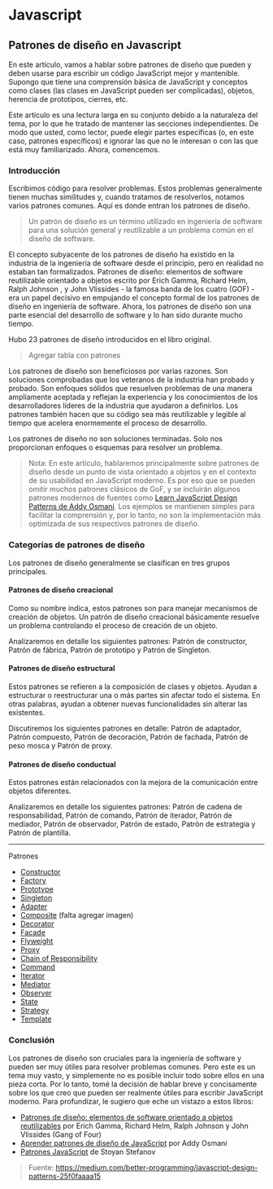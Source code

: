 # Javascript

## Patrones de diseño en Javascript

En este artículo, vamos a hablar sobre patrones de diseño que pueden y deben usarse para escribir un código JavaScript 
mejor y mantenible. Supongo que tiene una comprensión básica de JavaScript y conceptos como clases (las clases en 
JavaScript pueden ser complicadas), objetos, herencia de prototipos, cierres, etc.

Este artículo es una lectura larga en su conjunto debido a la naturaleza del tema, por lo que he tratado de mantener 
las secciones independientes. De modo que usted, como lector, puede elegir partes específicas (o, en este caso, 
patrones específicos) e ignorar las que no le interesan o con las que está muy familiarizado. Ahora, comencemos.

### Introducción

Escribimos código para resolver problemas. Estos problemas generalmente tienen muchas similitudes y, cuando tratamos de 
resolverlos, notamos varios patrones comunes. Aquí es donde entran los patrones de diseño.

> Un patrón de diseño es un término utilizado en ingeniería de software para una solución general y reutilizable a un problema común en el diseño de software.

El concepto subyacente de los patrones de diseño ha existido en la industria de la ingeniería de software desde el 
principio, pero en realidad no estaban tan formalizados. Patrones de diseño: elementos de software reutilizable 
orientado a objetos escrito por Erich Gamma, Richard Helm, Ralph Johnson , y John Vlissides - la famosa banda de los 
cuatro (GOF) -era un papel decisivo en empujando el concepto formal de los patrones de diseño en ingeniería de software. 
Ahora, los patrones de diseño son una parte esencial del desarrollo de software y lo han sido durante mucho tiempo.

Hubo 23 patrones de diseño introducidos en el libro original.

> Agregar tabla con patrones

Los patrones de diseño son beneficiosos por varias razones. Son soluciones comprobadas que los veteranos de la 
industria han probado y probado. Son enfoques sólidos que resuelven problemas de una manera ampliamente aceptada y 
reflejan la experiencia y los conocimientos de los desarrolladores líderes de la industria que ayudaron a definirlos. 
Los patrones también hacen que su código sea más reutilizable y legible al tiempo que acelera enormemente el proceso de 
desarrollo.

Los patrones de diseño no son soluciones terminadas. Solo nos proporcionan enfoques o esquemas para resolver un problema.

> Nota: En este artículo, hablaremos principalmente sobre patrones de diseño desde un punto de vista orientado a objetos y en el contexto de su usabilidad en JavaScript moderno. Es por eso que se pueden omitir muchos patrones clásicos de GoF, y se incluirán algunos patrones modernos de fuentes como [Learn JavaScript Design Patterns de Addy Osmani](https://addyosmani.com/resources/essentialjsdesignpatterns/book/). Los ejemplos se mantienen simples para facilitar la comprensión y, por lo tanto, no son la implementación más optimizada de sus respectivos patrones de diseño.


### Categorías de patrones de diseño

Los patrones de diseño generalmente se clasifican en tres grupos principales.

#### Patrones de diseño creacional
Como su nombre indica, estos patrones son para manejar mecanismos de creación de objetos. Un patrón de diseño 
creacional básicamente resuelve un problema controlando el proceso de creación de un objeto.

Analizaremos en detalle los siguientes patrones: Patrón de constructor, Patrón de fábrica, Patrón de prototipo y Patrón de Singleton.

#### Patrones de diseño estructural
Estos patrones se refieren a la composición de clases y objetos. Ayudan a estructurar o reestructurar una o más partes 
sin afectar todo el sistema. En otras palabras, ayudan a obtener nuevas funcionalidades sin alterar las existentes.

Discutiremos los siguientes patrones en detalle: Patrón de adaptador, Patrón compuesto, Patrón de decoración, Patrón de 
fachada, Patrón de peso mosca y Patrón de proxy.

#### Patrones de diseño conductual
Estos patrones están relacionados con la mejora de la comunicación entre objetos diferentes.

Analizaremos en detalle los siguientes patrones: Patrón de cadena de responsabilidad, Patrón de comando, Patrón de 
iterador, Patrón de mediador, Patrón de observador, Patrón de estado, Patrón de estrategia y Patrón de plantilla.

------

Patrones

 * [Constructor](/patrones/constructor.md)
 * [Factory](/patrones/factory.md)
 * [Prototype](/patrones/prototype.md)
 * [Singleton](/patrones/singleton.md)
 * [Adapter](/patrones/adapter.md)
 * [Composite](/patrones/composite.md) (falta agregar imagen)
 * [Decorator](/patrones/decorator.md)
 * [Facade](/patrones/facade.md)
 * [Flyweight](/patrones/flyweight.md)
 * [Proxy](/patrones/proxy.md)
 * [Chain of Responsibility](/patrones/chain_of_responsibility.md)
 * [Command](/patrones/command.md)
 * [Iterator](/patrones/iterator.md)
 * [Mediator](/patrones/mediator.md)
 * [Observer](/patrones/observer.md)
 * [State](/patrones/state.md)
 * [Strategy](/patrones/strategy.md)
 * [Template](/patrones/template.md)


### Conclusión

Los patrones de diseño son cruciales para la ingeniería de software y pueden ser muy útiles para resolver problemas comunes. Pero este es un tema muy vasto, y simplemente no es posible incluir todo sobre ellos en una pieza corta. Por lo tanto, tomé la decisión de hablar breve y concisamente sobre los que creo que pueden ser realmente útiles para escribir JavaScript moderno. Para profundizar, le sugiero que eche un vistazo a estos libros:

* [Patrones de diseño: elementos de software orientado a objetos reutilizables](https://en.wikipedia.org/wiki/Design_Patterns) por Erich Gamma, Richard Helm, Ralph Johnson y John Vlissides (Gang of Four)
* [Aprender patrones de diseño de JavaScript](https://addyosmani.com/resources/essentialjsdesignpatterns/book/) por Addy Osmani
* [Patrones JavaScript](http://www.amazon.com/JavaScript-Patterns-Stoyan-Stefanov/dp/0596806752) de Stoyan Stefanov


> Fuente: https://medium.com/better-programming/javascript-design-patterns-25f0faaaa15
